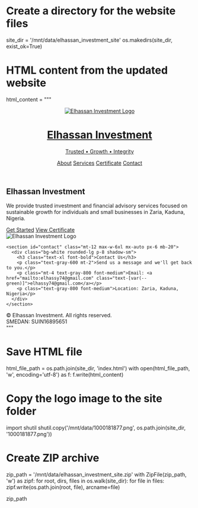 # Create a directory for the website files
site_dir = '/mnt/data/elhassan_investment_site'
os.makedirs(site_dir, exist_ok=True)

# HTML content from the updated website
html_content = """<!doctype html>
<html lang="en">
<head>
  <meta charset="utf-8">
  <meta name="viewport" content="width=device-width, initial-scale=1">
  <title>Elhassan Investment</title>
  <meta name="description" content="Elhassan Investment — trusted financial and investment services.">
  <script src="https://cdn.tailwindcss.com"></script>
  <style>
    :root{
      --green: #1f8a4c;
      --gold: #cfa34b;
    }
  </style>
</head>
<body class="antialiased text-gray-800 bg-gray-50">
  <header class="bg-white shadow-sm">
    <div class="max-w-6xl mx-auto px-6 py-4 flex items-center justify-between">
      <a href="#home" class="flex items-center gap-3">
        <img src="1000181877.png" alt="Elhassan Investment Logo" class="h-12">
        <div>
          <h1 class="text-lg font-semibold">Elhassan Investment</h1>
          <p class="text-xs text-gray-500">Trusted • Growth • Integrity</p>
        </div>
      </a>
      <nav class="hidden md:flex items-center gap-6 text-sm">
        <a href="#about" class="hover:text-[var(--green)]">About</a>
        <a href="#services" class="hover:text-[var(--green)]">Services</a>
        <a href="#certificate" class="hover:text-[var(--green)]">Certificate</a>
        <a href="#contact" class="hover:text-[var(--green)]">Contact</a>
      </nav>
    </div>
  </header>

  <main id="home" class="mt-10">
    <section class="max-w-6xl mx-auto px-6 grid md:grid-cols-2 gap-12 items-center">
      <div>
        <h2 class="text-4xl font-extrabold leading-tight">Elhassan Investment</h2>
        <p class="mt-4 text-lg text-gray-700">We provide trusted investment and financial advisory services focused on sustainable growth for individuals and small businesses in Zaria, Kaduna, Nigeria.</p>
        <div class="mt-6 flex gap-4">
          <a href="#contact" class="bg-[var(--green)] text-white px-5 py-3 rounded-md shadow">Get Started</a>
          <a href="#certificate" class="border border-gray-300 px-5 py-3 rounded-md">View Certificate</a>
        </div>
      </div>
      <div>
        <img src="1000181877.png" alt="Elhassan Investment Logo" class="rounded-xl shadow-lg">
      </div>
    </section>

    <section id="contact" class="mt-12 max-w-6xl mx-auto px-6 mb-20">
      <div class="bg-white rounded-lg p-8 shadow-sm">
        <h3 class="text-xl font-bold">Contact Us</h3>
        <p class="text-gray-600 mt-2">Send us a message and we'll get back to you.</p>
        <p class="mt-4 text-gray-800 font-medium">Email: <a href="mailto:elhassy74@gmail.com" class="text-[var(--green)]">elhassy74@gmail.com</a></p>
        <p class="text-gray-800 font-medium">Location: Zaria, Kaduna, Nigeria</p>
      </div>
    </section>
  </main>

  <footer class="bg-white border-t py-6">
    <div class="max-w-6xl mx-auto px-6 flex flex-col sm:flex-row items-center justify-between text-sm text-gray-600">
      <div>© <span id="year"></span> Elhassan Investment. All rights reserved.</div>
      <div>SMEDAN: SUIN16895651</div>
    </div>
  </footer>

  <script>
    document.getElementById('year').textContent = new Date().getFullYear();
  </script>
</body>
</html>
"""

# Save HTML file
html_file_path = os.path.join(site_dir, 'index.html')
with open(html_file_path, 'w', encoding='utf-8') as f:
    f.write(html_content)

# Copy the logo image to the site folder
import shutil
shutil.copy('/mnt/data/1000181877.png', os.path.join(site_dir, '1000181877.png'))

# Create ZIP archive
zip_path = '/mnt/data/elhassan_investment_site.zip'
with ZipFile(zip_path, 'w') as zipf:
    for root, dirs, files in os.walk(site_dir):
        for file in files:
            zipf.write(os.path.join(root, file), arcname=file)

zip_path
